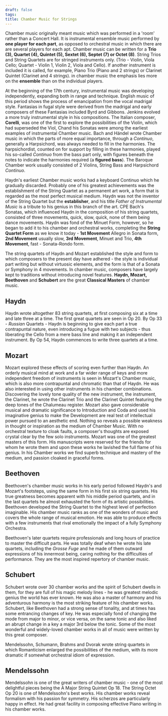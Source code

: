 ```yaml
---
draft: false
tags:
title: Chamber Music for Strings
---
```

Chamber music originally meant music which was performed in a 'room' rather than a Concert Hall. It is instrumental ensemble music performed by **one player for each part**, as opposed to orchestral music in which there are are several players for each apt. Chamber music can be written for a **Trio (3), Quartet (4), Quintet (5), Sextet (6), Septet (7) or Octet (8)**. String Trios and String Quartets are for stringed instruments only. (Trio - Violin, Viola Cello; Quartet - Violin 1, Violin 2, Viola and Cello). If another instrument is included it is called, for example, Piano Trio (Piano and 2 strings) or Clarinet Quintet (Clarinet and 4 strings). in chamber music the emphasis lies more on the **ensemble** than on the individual players.

At the beginning of the 17th century, instrumental music was developing independently, expanding both in range and technique. English music of this period shows the process of emancipation from the vocal madrigal style. Fantasias in fugal style were derived from the madrigal and early composers of these Fantasias included Byrd and Gibbons. Jenkins evolved a more truly instrumental style in his compositions. The Italian composer, **Corelli**, was one of the first to explore the possibilities of the Violin, which had superseded the Viol, Chand his Sonatas were among the earliest examples of instrumental Chamber music. Bach and Händel wrote Chamber music in which the parts of more equal importance, through a *Continuo*, generally a Harpsichord, was always needed to fill in the harmonies. The harpsichordist, counted on for support by filling in these harmonies, played his so-called *Continuo* from the bass part only, with figures beneath the notes to indicate the harmonies required (a **figured bass**).  The Baroque Chamber work usually consisted of 2 Violins, String Bass and Harpsichord *Continuo*.

Haydn's earliest Chamber music works had a keyboard Continuo which he gradually discarded. Probably one of his greatest achievements was the establishment of the String Quartet as a permanent art work, a form that is regarded as the most perfect musical medium. Haydn was not the inventor of the String Quartet but the **establisher**, and his title *Father of Instrumental Music* is a tribute to his genius in this branch of the art. CPE Bach's Sonatas, which influenced Haydn in the composition of his string quartets, consisted of three movements, quick, slow, quick, none of them being dance movements. Haydn was fond of the Minuet Form, however, so he began to add it to his chamber and orchestral works, completing the **String Quartet Form** as we know it today - **1st Movement** Allegro in Sonata form, **2nd Movement** usually slow, **3rd Movement**, Minuet and Trio, **4th Movement**, fast - Sonata-Rondo form.

The string quartets of Haydn and Mozart established the style and form to which composers to the present day have adhered - the style is individual part writing but without virtuosic elements, and the form is that of a Sonata or Symphony in 4 movements. In chamber music, composers have largely kept to traditions without introducing novel features. **Haydn, Mozart, Beethoven** and **Schubert** are the great **Classical Masters** of chamber music. 

## Haydn
Haydn wrote altogether 83 string quartets, at first composing six at a time and late three at a time. The first great quartets are seen in Op 20. By Op 33 - *Russian* Quartets - Haydn is beginning to give each part a true contrapuntal nature, even introducing a fugue with two subjects - thus liberating the Cello from a mere bass line and making it an independent instrument. By Op 54, Haydn commences to write three quartets at a time.



## Mozart
Mozart explored these effects of scoring even further than Haydn. An orderly musical mind at work and a far wider range of keys and more independent freedom of instruments is seen in Mozart's Chamber music, which is also more contrapuntal and chromatic than that of Haydn. He was also interested in using other instruments in his chamber combinations. Discovering the lovely tone quality of the new instrument, the instrument, the Clarinet, he wrote the Clarinet Trio and the Clarinet Quintet featuring the deep tones of the Chalumeau register. Mozart also gave considerable musical and dramatic significance to Introduction and Coda and used his imaginative genius to make the Development are real test of intellectual power pursued to an aesthetic end. Nothing so reveals a possible weakness in thought or inspiration as the medium of Chamber Music. With no orchestral texture to cloak faults, a composer's thoughts are exposed crystal clear by the few solo instruments. Mozart was one of the greatest masters of this form. His manuscripts were reserved for the friends for whom he wrote them and upon these works he lavished the full flame of his genius. In his Chamber works we find superb technique and mastery of the medium, and passion cloaked in graceful forms. 

## Beethoven
Beethoven's chamber music works in his early period followed Haydn's and Mozart's footsteps, using the same form in his first six string quartets. His true greatness becomes apparent with his middle period quartets, and in the last quartets he almost exhausted the form of its artistic possibilities. Beethoven developed the String Quartet to the highest level of perfection imaginable. His chamber music ranks as one of the wonders of music and covers the whole range of musical emotion. He was able to produce effects with a few instruments that rival emotionally the impact of a fully Symphony Orchestra. 

Beethoven's later quartets require professionals and long hours of practice to master the difficult parts. He was totally deaf when he wrote his late quartets, including the *Grosse Fuge* and he made of them outward expressions of his innermost being, caring nothing for the difficulties of performance. They are the most inspired repertory of chamber music. 

## Schubert
Schubert wrote over 30 chamber works and the spirit of Schubert dwells in them, for they are full of his magic melody lines - he was greatest melodic genius the world has ever known. He was also a master of harmony and his adventurous harmony is the most striking feature of his chamber works. Schubert, like Beethoven had a strong sense of tonality, and at times has some entrancing changes of key. He was especially fond of changing the mode from major to minor, or vice versa, on the same tonic and also liked an abrupt change in a key a major 3rd below the tonic. Some of the most wonderful and widely-loved chamber works in all of music were written by this great composer. 

Mendelssohn, Schumann, Brahms and Dvorak wrote string quartets in which Romanticism enlarged the possibilities of the medium, with its more dramatic if somewhat orchestral idiom of expression. 

## Mendelssohn
Mendelssohn is one of the great writers of chamber music - one of the most delightful pieces being the A Major String Quintet Op 18. The String Octet Op 20 is one of Mendelssohn's best works. His chamber works reveal formalism with his passion for symmetry. His scherzos are particularly happy in effect. He had great facility in composing effective Piano writing in his chamber works. 